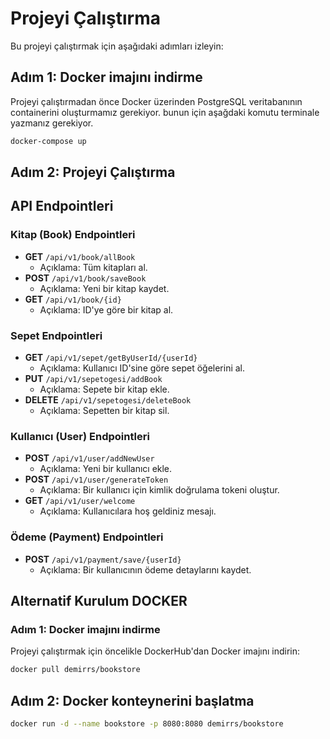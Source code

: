 # Projeyi Çalıştırma

Bu projeyi çalıştırmak için aşağıdaki adımları izleyin:

## Adım 1: Docker imajını indirme

Projeyi çalıştırmadan önce Docker üzerinden PostgreSQL veritabanının containerini oluşturmamız gerekiyor.
bunun için aşağdaki komutu terminale yazmanız gerekiyor.

```bash
docker-compose up
````
## Adım 2: Projeyi Çalıştırma

## API Endpointleri

### Kitap (Book) Endpointleri

- **GET** `/api/v1/book/allBook`
    - Açıklama: Tüm kitapları al.
- **POST** `/api/v1/book/saveBook`
    - Açıklama: Yeni bir kitap kaydet.
- **GET** `/api/v1/book/{id}`
    - Açıklama: ID'ye göre bir kitap al.

### Sepet Endpointleri

- **GET** `/api/v1/sepet/getByUserId/{userId}`
    - Açıklama: Kullanıcı ID'sine göre sepet öğelerini al.
- **PUT** `/api/v1/sepetogesi/addBook`
    - Açıklama: Sepete bir kitap ekle.
- **DELETE** `/api/v1/sepetogesi/deleteBook`
    - Açıklama: Sepetten bir kitap sil.

### Kullanıcı (User) Endpointleri

- **POST** `/api/v1/user/addNewUser`
    - Açıklama: Yeni bir kullanıcı ekle.
- **POST** `/api/v1/user/generateToken`
    - Açıklama: Bir kullanıcı için kimlik doğrulama tokeni oluştur.
- **GET** `/api/v1/user/welcome`
    - Açıklama: Kullanıcılara hoş geldiniz mesajı.

### Ödeme (Payment) Endpointleri

- **POST** `/api/v1/payment/save/{userId}`
    - Açıklama: Bir kullanıcının ödeme detaylarını kaydet.

## Alternatif Kurulum DOCKER
### Adım 1: Docker imajını indirme

Projeyi çalıştırmak için öncelikle DockerHub'dan Docker imajını indirin:

```bash
docker pull demirrs/bookstore
````
## Adım 2: Docker konteynerini başlatma
```bash
docker run -d --name bookstore -p 8080:8080 demirrs/bookstore
````